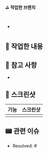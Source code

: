 ⛳️ **작업한 브랜치**
- #

👷 **작업한 내용**
- 

## 🚨 참고 사항
- 

## 📸 스크린샷
|기능|스크린샷|
|:--:|:--:|
|||

## 📟 관련 이슈
- Resolved: #
